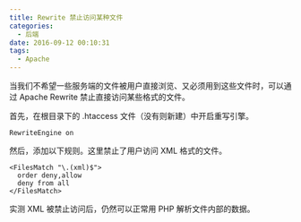 ```yaml
---
title: Rewrite 禁止访问某种文件
categories:
  - 后端
date: 2016-09-12 00:10:31
tags:
  - Apache
---
```


当我们不希望一些服务端的文件被用户直接浏览、又必须用到这些文件时，可以通过 Apache Rewrite 禁止直接访问某些格式的文件。

首先，在根目录下的 .htaccess 文件（没有则新建）中开启重写引擎。

<!-- more -->

```
RewriteEngine on
```

然后，添加以下规则。这里禁止了用户访问 XML 格式的文件。

```
<FilesMatch "\.(xml)$">
  order deny,allow  
  deny from all
</FilesMatch>
```

实测 XML 被禁止访问后，仍然可以正常用 PHP 解析文件内部的数据。